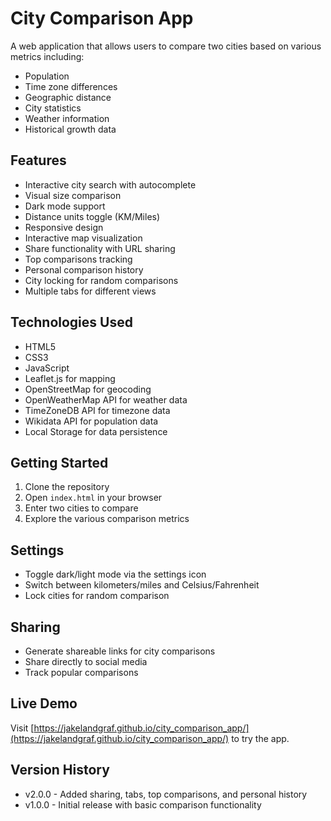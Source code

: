 # City Comparison App

A web application that allows users to compare two cities based on various metrics including:
- Population
- Time zone differences
- Geographic distance
- City statistics
- Weather information
- Historical growth data

## Features
- Interactive city search with autocomplete
- Visual size comparison
- Dark mode support
- Distance units toggle (KM/Miles)
- Responsive design
- Interactive map visualization
- Share functionality with URL sharing
- Top comparisons tracking
- Personal comparison history
- City locking for random comparisons
- Multiple tabs for different views

## Technologies Used
- HTML5
- CSS3
- JavaScript
- Leaflet.js for mapping
- OpenStreetMap for geocoding
- OpenWeatherMap API for weather data
- TimeZoneDB API for timezone data
- Wikidata API for population data
- Local Storage for data persistence

## Getting Started
1. Clone the repository
2. Open `index.html` in your browser
3. Enter two cities to compare
4. Explore the various comparison metrics

## Settings
- Toggle dark/light mode via the settings icon
- Switch between kilometers/miles and Celsius/Fahrenheit
- Lock cities for random comparison

## Sharing
- Generate shareable links for city comparisons
- Share directly to social media
- Track popular comparisons

## Live Demo
Visit [https://jakelandgraf.github.io/city_comparison_app/](https://jakelandgraf.github.io/city_comparison_app/) to try the app.

## Version History
- v2.0.0 - Added sharing, tabs, top comparisons, and personal history
- v1.0.0 - Initial release with basic comparison functionality 
